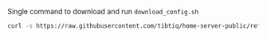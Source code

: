Single command to download and run `download_config.sh`

```bash
curl -s https://raw.githubusercontent.com/tibtiq/home-server-public/refs/heads/main/nixos/lxc_public/lxc_public/scripts/setup.sh | sudo sh
```
